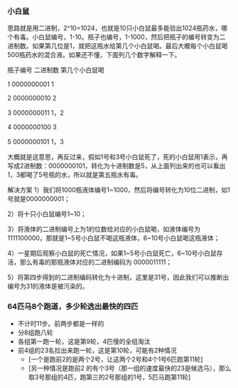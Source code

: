 ### 小白鼠

思路就是用二进制，2^10=1024，也就是10只小白鼠最多能验出1024瓶药水，哪个有毒。小白鼠编号，1-10。瓶子也编号，1-1000，然后把瓶子的编号转变为二进制数。如果第几位是1，就把这瓶水给第几个小白鼠喝。最后大概每个小白鼠喝500瓶药水的混合液。如果还不懂，下面列几个数字解释一下。



瓶子编号 二进制数 第几个小白鼠喝

1 0000000001 1

2 0000000010 2

3 0000000011 1，2

4 0000000100 3

5 0000000101 1，3

大概就是这意思，再反过来，假如1号和3号小白鼠死了，死的小白鼠用1表示，再写成2进制数：0000000101，转化为十进制数是5，从上面列出来的也可以看出1，3都喝了5号瓶的水，所以就是第五瓶水有毒。



解决方案
1）我们将1000瓶液体编号1~1000，然后将编号转化为10位二进制，如1号就是0000000001；


2）将十只小白鼠编号1~10；


3）将液体的二进制编号上为1的位数给对应的小白鼠喝，如液体编号为 1111100000，那就是1~5号小白鼠不喝这瓶液体，6~10号小白鼠喝这瓶液体；


4）一星期后观察小白鼠的死亡情况，如果1~5号小白鼠死亡，6~10号小白鼠存活，那么有毒的那瓶液体对应的二进制编码为 0000011111；


5）将第四步得到的二进制编码转化为十进制，这里是31号，因此我们可以推断出编号为31的液体是被污染的。





### 64匹马8个跑道，多少轮选出最快的四匹

* 不计时11步。前两步都是一样的
* 分8组跑八轮
* 各组第一跑一轮，这是第9轮，4匹慢的全组淘汰
* 前4组的23名拉出来跑一轮，这是第10轮，可能有2种情况
  * [一个是跑前2的是两个2号，让这两个2号和4个1号6匹跑第11轮]
  * [另一种情况是跑前2 的有个3号（那一组的速度最快的23是候选马），那么取3号那组的4匹，跑第三的2号那组的1号，5匹马跑第11轮]